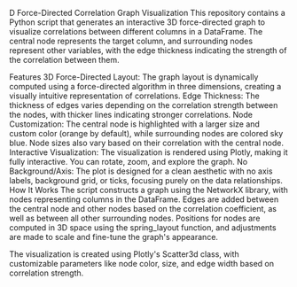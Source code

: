 D Force-Directed Correlation Graph Visualization
This repository contains a Python script that generates an interactive 3D force-directed graph to visualize correlations between different columns in a DataFrame. The central node represents the target column, and surrounding nodes represent other variables, with the edge thickness indicating the strength of the correlation between them.

Features
3D Force-Directed Layout: The graph layout is dynamically computed using a force-directed algorithm in three dimensions, creating a visually intuitive representation of correlations.
Edge Thickness: The thickness of edges varies depending on the correlation strength between the nodes, with thicker lines indicating stronger correlations.
Node Customization: The central node is highlighted with a larger size and custom color (orange by default), while surrounding nodes are colored sky blue. Node sizes also vary based on their correlation with the central node.
Interactive Visualization: The visualization is rendered using Plotly, making it fully interactive. You can rotate, zoom, and explore the graph.
No Background/Axis: The plot is designed for a clean aesthetic with no axis labels, background grid, or ticks, focusing purely on the data relationships.
How It Works
The script constructs a graph using the NetworkX library, with nodes representing columns in the DataFrame. Edges are added between the central node and other nodes based on the correlation coefficient, as well as between all other surrounding nodes. Positions for nodes are computed in 3D space using the spring_layout function, and adjustments are made to scale and fine-tune the graph's appearance.

The visualization is created using Plotly's Scatter3d class, with customizable parameters like node color, size, and edge width based on correlation strength.
